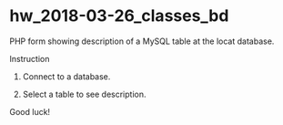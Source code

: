 # hw_2018-03-26_classes_bd

PHP form showing description of a MySQL table at the locat database.

Instruction

1) Connect to a database.

2) Select a table to see description.

Good luck!
